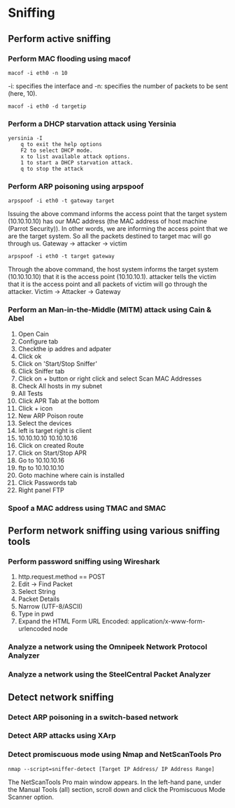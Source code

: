 # Sniffing

## Perform active sniffing

### Perform MAC flooding using macof

```
macof -i eth0 -n 10
```
-i: specifies the interface and -n: specifies the number of packets to be sent (here, 10).
```
macof -i eth0 -d targetip
```

### Perform a DHCP starvation attack using Yersinia

```
yersinia -I
	q to exit the help options
	F2 to select DHCP mode.
	x to list available attack options.
	1 to start a DHCP starvation attack.
	q to stop the attack
```

### Perform ARP poisoning using arpspoof

```
arpspoof -i eth0 -t gateway target
```
Issuing the above command informs the access point that the target system (10.10.10.10) has our MAC address (the MAC address of host machine (Parrot Security)). In other words, we are informing the access point that we are the target system.
So all the packets destined to target mac will go through us. Gateway -> attacker -> victim

```
arpspoof -i eth0 -t target gateway
```
Through the above command, the host system informs the target system (10.10.10.10) that it is the access point (10.10.10.1).
attacker tells the victim that it is the access point and all packets of victim will go through the attacker. Victim -> Attacker -> Gateway

### Perform an Man-in-the-Middle (MITM) attack using Cain & Abel

1. Open Cain
2. Configure tab 
3. Checkthe ip addres and adpater
4. Click ok
5. Click on 'Start/Stop Sniffer'
6. Click Sniffer tab
7. Click on + button or right click and select Scan MAC Addresses
8. Check All hosts in my subnet
9. All Tests
10. Click APR Tab at the bottom
11. Click + icon
12. New ARP Poison route
13. Select the devices
14. left is target right is client
15. 10.10.10.10 10.10.10.16
16. Click on created Route
17. Click on Start/Stop APR
18. Go to 10.10.10.16
19. ftp to 10.10.10.10
20. Goto machine where cain is installed
21. Click Passwords tab
22. Right panel FTP

### Spoof a MAC address using TMAC and SMAC

## Perform network sniffing using various sniffing tools

### Perform password sniffing using Wireshark

1. http.request.method == POST
2. Edit -> Find Packet
3. Select String
4. Packet Details
5. Narrow (UTF-8/ASCII)
6. Type in pwd
7. Expand the HTML Form URL Encoded: application/x-www-form-urlencoded node

### Analyze a network using the Omnipeek Network Protocol Analyzer
### Analyze a network using the SteelCentral Packet Analyzer

## Detect network sniffing

### Detect ARP poisoning in a switch-based network
### Detect ARP attacks using XArp
### Detect promiscuous mode using Nmap and NetScanTools Pro

```
nmap --script=sniffer-detect [Target IP Address/ IP Address Range]
```

The NetScanTools Pro main window appears. In the left-hand pane, under the Manual Tools (all) section, scroll down and click the Promiscuous Mode Scanner option.
